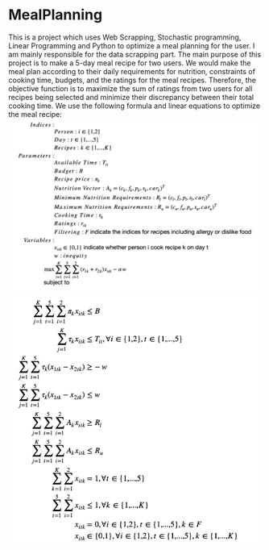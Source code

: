 # MealPlanning
This is a project which uses Web Scrapping, Stochastic programming, Linear Programming and Python to optimize a meal planning for the user. I am mainly responsible for the data scrapping part.
The main purpose of this project is to make a 5-day meal recipe for two users. We would make the meal plan according to their daily requirements for nutrition, constraints of cooking time, budgets, and the ratings for the meal recipes. 
Therefore, the objective function is to maximize the sum of ratings from two users for all recipes being selected and minimize their discrepancy between their total cooking time.
We use the following formula and linear equations to optimize the meal recipe:
![Image of Fomula1](https://github.com/lionemilio95/MealPlanning/blob/master/Images/Formula1.png)
![Image of Fomula2](https://github.com/lionemilio95/MealPlanning/blob/master/Images/Formula2.png)



